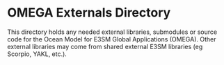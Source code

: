 # OMEGA Externals Directory

This directory holds any needed external libraries, submodules or
source code for the Ocean Model for E3SM Global Applications (OMEGA).
Other external libraries may come from shared external E3SM libraries
(eg Scorpio, YAKL, etc.).
